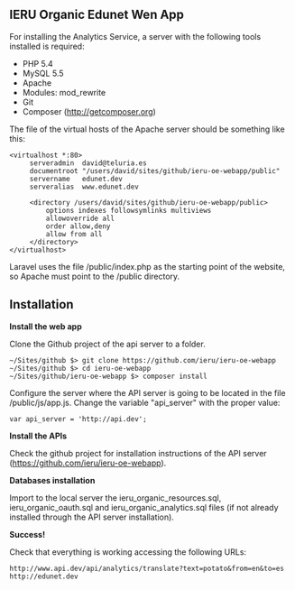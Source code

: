 IERU Organic Edunet Wen App
---------------------------

For installing the Analytics Service, a server with the following tools installed is required:

* PHP 5.4
* MySQL 5.5
* Apache
* Modules: mod_rewrite
* Git
* Composer (http://getcomposer.org)

The file of the virtual hosts of the Apache server should be something like this: 

```
<virtualhost *:80>
     serveradmin  david@teluria.es
     documentroot "/users/david/sites/github/ieru-oe-webapp/public"
     servername   edunet.dev
     serveralias  www.edunet.dev

     <directory /users/david/sites/github/ieru-oe-webapp/public>
         options indexes followsymlinks multiviews
         allowoverride all
         order allow,deny
         allow from all
     </directory>
</virtualhost>
```

Laravel uses the file /public/index.php as the starting point of the website, so Apache must point to the /public directory.

Installation
------------

**Install the web app**

Clone the Github project of the api server to a folder.
```
~/Sites/github $> git clone https://github.com/ieru/ieru-oe-webapp
~/Sites/github $> cd ieru-oe-webapp
~/Sites/github/ieru-oe-webapp $> composer install
```

Configure the server where the API server is going to be located in the file /public/js/app.js. Change the variable "api_server" with the proper value:

```
var api_server = 'http://api.dev';
```

**Install the APIs**

Check the github project for installation instructions of the API server (https://github.com/ieru/ieru-oe-webapp).

**Databases installation**

Import to the local server the ieru_organic_resources.sql, ieru_organic_oauth.sql and ieru_organic_analytics.sql files (if not already installed through the API server installation).

**Success!**

Check that everything is working accessing the following URLs:

```
http://www.api.dev/api/analytics/translate?text=potato&from=en&to=es
http://edunet.dev
```